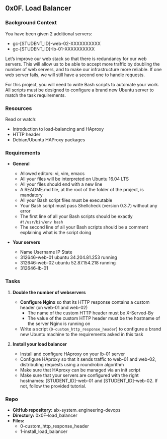 ## 0x0F. Load Balancer
### Background Context
You have been given 2 additional servers:
- gc-[STUDENT_ID]-web-02-XXXXXXXXXX
- gc-[STUDENT_ID]-lb-01-XXXXXXXXXX

Let’s improve our web stack so that there is redundancy for our web servers. This will allow us to be able to accept more traffic by doubling the number of web servers, and to make our infrastructure more reliable. If one web server fails, we will still have a second one to handle requests.

For this project, you will need to write Bash scripts to automate your work. All scripts must be designed to configure a brand new Ubuntu server to match the task requirements.

### Resources
Read or watch:
- Introduction to load-balancing and HAproxy
- HTTP header
- Debian/Ubuntu HAProxy packages

### Requirements
- **General**
  - Allowed editors: vi, vim, emacs
  - All your files will be interpreted on Ubuntu 16.04 LTS
  - All your files should end with a new line
  - A README.md file, at the root of the folder of the project, is mandatory
  - All your Bash script files must be executable
  - Your Bash script must pass Shellcheck (version 0.3.7) without any error
  - The first line of all your Bash scripts should be exactly `#!/usr/bin/env bash`
  - The second line of all your Bash scripts should be a comment explaining what is the script doing

- **Your servers**
  - Name	Username	IP	State	
  - 312646-web-01	ubuntu	34.204.81.253	running	
  - 312646-web-02	ubuntu	52.87.154.218	running	
  - 312646-lb-01	

### Tasks
1. **Double the number of webservers**
   - **Configure Nginx** so that its HTTP response contains a custom header (on web-01 and web-02)
     - The name of the custom HTTP header must be X-Served-By
     - The value of the custom HTTP header must be the hostname of the server Nginx is running on
   - Write a script (`0-custom_http_response_header`) to configure a brand new Ubuntu machine to the requirements asked in this task

2. **Install your load balancer**
   - Install and configure HAproxy on your lb-01 server
   - Configure HAproxy so that it sends traffic to web-01 and web-02, distributing requests using a roundrobin algorithm
   - Make sure that HAproxy can be managed via an init script
   - Make sure that your servers are configured with the right hostnames: [STUDENT_ID]-web-01 and [STUDENT_ID]-web-02. If not, follow the provided tutorial.

### Repo
- **GitHub repository:** alx-system_engineering-devops
- **Directory:** 0x0F-load_balancer
- **Files:** 
  - 0-custom_http_response_header
  - 1-install_load_balancer
